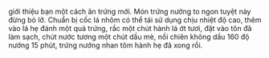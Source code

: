 giới thiệu bạn một cách ăn trứng mới. Món trứng nướng to ngon tuyệt này đừng bỏ lỡ. Chuẩn bị cốc lá nhôm có thể tái sử dụng chịu nhiệt độ cao, thêm vào lá hẹ đánh một quả trứng, rắc một chút hành lá ớt tươi, đặt vào tôn đã làm sạch, chút nước tương một chút dầu mè, nồi chiên không dầu 160 độ nướng 15 phút, trứng nướng nhan tôm hành hẹ đã xong rồi.